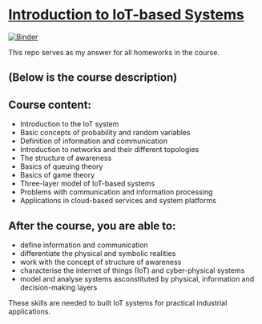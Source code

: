 # [Introduction to IoT-based Systems](https://fitech.io/en/studies/introduction-to-iot-based-systems/)

[![Binder](https://mybinder.org/badge_logo.svg)](https://mybinder.org/v2/gh/pedrohjn/intro-iot-systems/master)

This repo serves as my answer for all homeworks in the course.

## (Below is the course description)

## Course content:

- Introduction to the IoT system
- Basic concepts of probability and random variables
- Definition of information and communication
- Introduction to networks and their different topologies
- The structure of awareness
- Basics of queuing theory
- Basics of game theory
- Three-layer model of IoT-based systems
- Problems with communication and information processing
- Applications in cloud-based services and system platforms

## After the course, you are able to:

- define information and communication
- differentiate the physical and symbolic realities
- work with the concept of structure of awareness
- characterise the internet of things (IoT) and cyber-physical systems
- model and analyse systems asconstituted by physical, information and decision-making layers

These skills are needed to built IoT systems for practical industrial applications.
